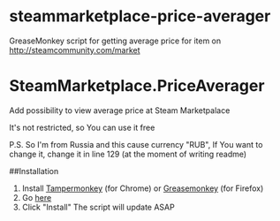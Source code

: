 # steammarketplace-price-averager
GreaseMonkey script for getting average price for item on http://steamcommunity.com/market

# SteamMarketplace.PriceAverager

Add possibility to view average price at Steam Marketpalace

It's not restricted, so You can use it free

P.S. So I'm from Russia and this cause currency "RUB", If You want to change it, change it in line 129 (at the moment of writing readme)

##Installation
1. Install [Tampermonkey](https://chrome.google.com/webstore/detail/tampermonkey/dhdgffkkebhmkfjojejmpbldmpobfkfo) (for Chrome) or [Greasemonkey](https://addons.mozilla.org/en-US/firefox/addon/greasemonkey/) (for Firefox)
2. Go [here](https://raw.githubusercontent.com/gunmaden/steammarketplace-price-averager/master/scriptFolder/avgPricesScript.user.js)
3. Click "Install"
The script will update ASAP
